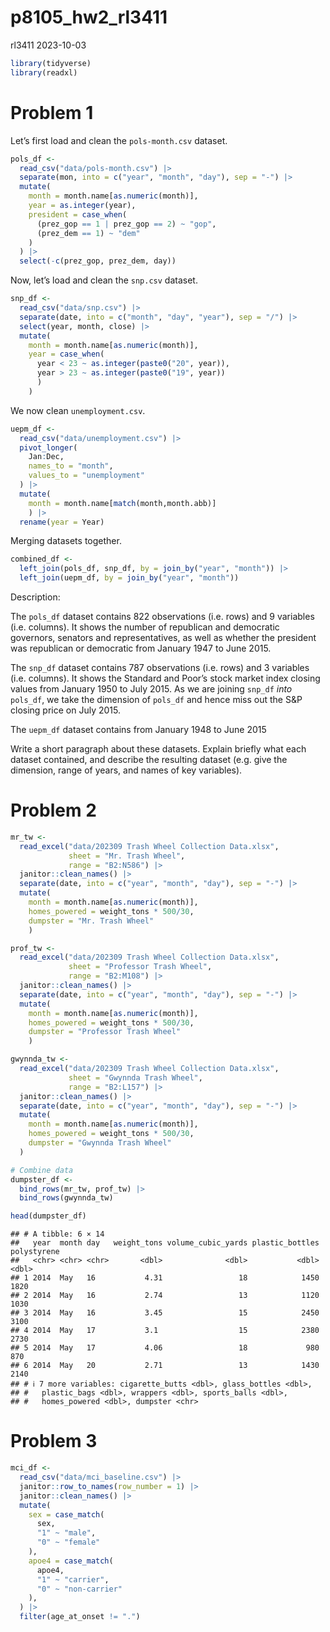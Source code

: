 p8105_hw2_rl3411
================
rl3411
2023-10-03

``` r
library(tidyverse)
library(readxl)
```

# Problem 1

Let’s first load and clean the `pols-month.csv` dataset.

``` r
pols_df <- 
  read_csv("data/pols-month.csv") |> 
  separate(mon, into = c("year", "month", "day"), sep = "-") |> 
  mutate(
    month = month.name[as.numeric(month)],
    year = as.integer(year),
    president = case_when(
      (prez_gop == 1 | prez_gop == 2) ~ "gop",
      (prez_dem == 1) ~ "dem"
    ) 
  ) |> 
  select(-c(prez_gop, prez_dem, day))
```

Now, let’s load and clean the `snp.csv` dataset.

``` r
snp_df <- 
  read_csv("data/snp.csv") |> 
  separate(date, into = c("month", "day", "year"), sep = "/") |> 
  select(year, month, close) |> 
  mutate(
    month = month.name[as.numeric(month)],
    year = case_when(
      year < 23 ~ as.integer(paste0("20", year)),
      year > 23 ~ as.integer(paste0("19", year))
      )
    )
```

We now clean `unemployment.csv`.

``` r
uepm_df <- 
  read_csv("data/unemployment.csv") |> 
  pivot_longer(
    Jan:Dec,
    names_to = "month",
    values_to = "unemployment"
  ) |> 
  mutate(
    month = month.name[match(month,month.abb)]
    ) |> 
  rename(year = Year)
```

Merging datasets together.

``` r
combined_df <- 
  left_join(pols_df, snp_df, by = join_by("year", "month")) |> 
  left_join(uepm_df, by = join_by("year", "month"))
```

Description:

The `pols_df` dataset contains 822 observations (i.e. rows) and 9
variables (i.e. columns). It shows the number of republican and
democratic governors, senators and representatives, as well as whether
the president was republican or democratic from January 1947 to June
2015.

The `snp_df` dataset contains 787 observations (i.e. rows) and 3
variables (i.e. columns). It shows the Standard and Poor’s stock market
index closing values from January 1950 to July 2015. As we are joining
`snp_df` *into* `pols_df`, we take the dimension of `pols_df` and hence
miss out the S&P closing price on July 2015.

The `uepm_df` dataset contains from January 1948 to June 2015

Write a short paragraph about these datasets. Explain briefly what each
dataset contained, and describe the resulting dataset (e.g. give the
dimension, range of years, and names of key variables).

# Problem 2

``` r
mr_tw <- 
  read_excel("data/202309 Trash Wheel Collection Data.xlsx", 
             sheet = "Mr. Trash Wheel",
             range = "B2:N586") |> 
  janitor::clean_names() |> 
  separate(date, into = c("year", "month", "day"), sep = "-") |> 
  mutate(
    month = month.name[as.numeric(month)],
    homes_powered = weight_tons * 500/30,
    dumpster = "Mr. Trash Wheel"
    ) 

prof_tw <- 
  read_excel("data/202309 Trash Wheel Collection Data.xlsx", 
             sheet = "Professor Trash Wheel",
             range = "B2:M108") |> 
  janitor::clean_names() |> 
  separate(date, into = c("year", "month", "day"), sep = "-") |> 
  mutate(
    month = month.name[as.numeric(month)],
    homes_powered = weight_tons * 500/30,
    dumpster = "Professor Trash Wheel"
    ) 

gwynnda_tw <- 
  read_excel("data/202309 Trash Wheel Collection Data.xlsx", 
             sheet = "Gwynnda Trash Wheel",
             range = "B2:L157") |> 
  janitor::clean_names() |> 
  separate(date, into = c("year", "month", "day"), sep = "-") |>
  mutate(
    month = month.name[as.numeric(month)],
    homes_powered = weight_tons * 500/30,
    dumpster = "Gwynnda Trash Wheel"
  ) 

# Combine data
dumpster_df <- 
  bind_rows(mr_tw, prof_tw) |> 
  bind_rows(gwynnda_tw)

head(dumpster_df)
```

    ## # A tibble: 6 × 14
    ##   year  month day   weight_tons volume_cubic_yards plastic_bottles polystyrene
    ##   <chr> <chr> <chr>       <dbl>              <dbl>           <dbl>       <dbl>
    ## 1 2014  May   16           4.31                 18            1450        1820
    ## 2 2014  May   16           2.74                 13            1120        1030
    ## 3 2014  May   16           3.45                 15            2450        3100
    ## 4 2014  May   17           3.1                  15            2380        2730
    ## 5 2014  May   17           4.06                 18             980         870
    ## 6 2014  May   20           2.71                 13            1430        2140
    ## # ℹ 7 more variables: cigarette_butts <dbl>, glass_bottles <dbl>,
    ## #   plastic_bags <dbl>, wrappers <dbl>, sports_balls <dbl>,
    ## #   homes_powered <dbl>, dumpster <chr>

# Problem 3

``` r
mci_df <- 
  read_csv("data/mci_baseline.csv") |>
  janitor::row_to_names(row_number = 1) |> 
  janitor::clean_names() |> 
  mutate(
    sex = case_match( 
      sex,
      "1" ~ "male",
      "0" ~ "female"
    ),
    apoe4 = case_match(
      apoe4,
      "1" ~ "carrier",
      "0" ~ "non-carrier"
    ),
  ) |> 
  filter(age_at_onset != ".")
```
